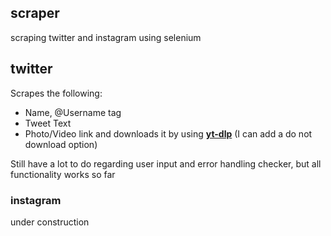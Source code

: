 ## scraper
scraping twitter and instagram using selenium


## twitter
Scrapes the following:
 - Name, @Username tag
 - Tweet Text
 - Photo/Video link and downloads it by using **[yt-dlp](https://github.com/yt-dlp/yt-dlpa)** (I can add a do not download option)

Still have a lot to do regarding user input and error handling checker, but all functionality works so far

### instagram
under construction
